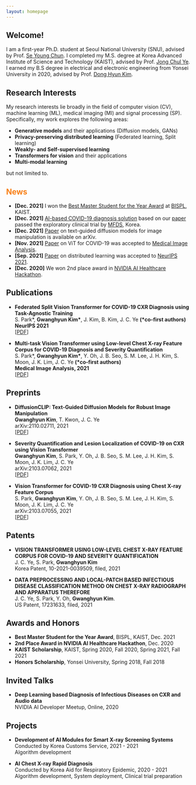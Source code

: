 ```yaml
---
layout: homepage
---
```


## Welcome! 

I am a first-year Ph.D. student at Seoul National University (SNU), advised by Prof. [Se Young Chun](https://icl.snu.ac.kr/pi).
  I completed my M.S. degree at Korea Advanced Institute of Science and Technology (KAIST), advised by Prof. [Jong Chul Ye](https://bispl.weebly.com/professor.html).
I earned my B.S degree in electrical and electronic engineering from Yonsei University in 2020, advised by Prof. [Dong Hyun Kim](http://kimchi.yonsei.ac.kr/default/01/01.php#s1).


## Research Interests
My research interests lie broadly in the field of computer vision (CV), machine learning (ML), medical imaging (MI) and signal processing (SP). Specifically, my work explores the following areas:
- **Generative models** and their applications (Diffusion models, GANs)
- **Privacy-preserving distributed learning** (Federated learning, Split learning)
- **Weakly- and Self-supervised learning**
- **Transformers for vision** and their applications
- **Multi-modal learning**  

but not limited to.

## <b style="color:#F88017">News</b>
- **[Dec. 2021]** I won the [Best Master Student for the Year Award](https://bispl.weebly.com/bispl-hall-of-fame) at [BISPL](https://bispl.weebly.com/), KAIST.
- **[Dec. 2021]** [AI-based COVID-19 diagnosis solution](https://www.promedius.ai/product/1) based on our [paper](https://www.sciencedirect.com/science/article/pii/S1361841521003443) passed the exploratory clinical trial by [MFDS](https://www.mfds.go.kr/eng/index.do), Korea.
- **[Dec. 2021]** [Paper](https://arxiv.org/pdf/2110.02711.pdf) on text-guided diffusion models for image manipulation is available on arXiv.
- **[Nov. 2021]** [Paper](https://www.sciencedirect.com/science/article/pii/S1361841521003443) on ViT for COVID-19 was accepted to [Medical Image Analysis](https://www.journals.elsevier.com/medical-image-analysis).
- **[Sep. 2021]** [Paper](https://papers.nips.cc/paper/2021/file/ceb0595112db2513b9325a85761b7310-Paper.pdf) on distributed learning was accepted to [NeurIPS 2021](https://neurips.cc/Conferences/2021).
- **[Dec. 2020]** We won 2nd place award in [NVIDIA AI Healthcare Hackathon](https://dreamai.kr/fair_nvidia).

## Publications

- **Federated Split Vision Transformer for COVID-19 CXR Diagnosis using Task-Agnostic Training**
  <br>
  S. Park\*, **Gwanghyun Kim\***, J. Kim, B. Kim, J. C. Ye **(\*co-first authors)**
  <br>
  **NeurIPS 2021**
  <br>
[[PDF](https://papers.nips.cc/paper/2021/file/ceb0595112db2513b9325a85761b7310-Paper.pdf)] 

[//]: # (  [[PDF]&#40;https://arxiv.org/pdf/2002.10211.pdf&#41;] [[Code]&#40;https://github.com/yaoyao-liu/mnemonics&#41;]  <strong><i style="color:#e74d3c">Oral Presentation</i></strong>)

- **Multi-task Vision Transformer using Low-level Chest X-ray Feature Corpus for COVID-19 Diagnosis and Severity Quantification**
  <br>
  S. Park\*,  **Gwanghyun Kim\***, Y. Oh, J. B. Seo, S. M. Lee, J. H. Kim, S. Moon, J. K. Lim, J. C. Ye **(\*co-first authors)**
  <br>
  **Medical Image Analysis, 2021**
  <br>
  [[PDF](https://www.sciencedirect.com/science/article/pii/S1361841521003443)] 


## Preprints

- **DiffusionCLIP: Text-Guided Diffusion Models for Robust Image Manipulation**
  <br>
  **Gwanghyun Kim**, T. Kwon, J. C. Ye 
  <br>
  arXiv:2110.02711, 2021
  <br>
[[PDF](https://arxiv.org/pdf/2110.02711.pdf)] 

- **Severity Quantification and Lesion Localization of COVID-19 on CXR using Vision Transformer**
  <br>
  **Gwanghyun Kim**, S. Park, Y. Oh, J. B. Seo, S. M. Lee, J. H. Kim, S. Moon, J. K. Lim, J. C. Ye
  <br>
  arXiv:2103.07062, 2021
  <br>
  [[PDF](https://arxiv.org/pdf/2103.07062.pdf)] 

- **Vision Transformer for COVID-19 CXR Diagnosis using Chest X-ray Feature Corpus**
  <br>
  S. Park, **Gwanghyun Kim**, Y. Oh, J. B. Seo, S. M. Lee, J. H. Kim, S. Moon, J. K. Lim, J. C. Ye
  <br>
  arXiv:2103.07055, 2021
  <br>
  [[PDF](https://arxiv.org/pdf/2103.07055.pdf)]


## Patents

- **VISION TRANSFORMER USING LOW-LEVEL CHEST X-RAY FEATURE CORPUS FOR COVID-19 AND SEVERITY QUANTIFICATION**
  <br>
  J. C. Ye, S. Park, **Gwanghyun Kim**
  <br>
  Korea Patent, 10-2021-0039509, filed, 2021

- **DATA PREPROCESSING AND LOCAL-PATCH BASED INFECTIOUS DISEASE CLASSIFICATION METHOD ON CHEST X-RAY RADIOGRAPH AND APPARATUS THEREFORE**
  <br>
  J. C. Ye, S. Park, Y. Oh, **Gwanghyun Kim**.
  <br>
  US Patent, 17231633, filed, 2021

## Awards and Honors

- **Best Master Student for the Year Award**, BISPL, KAIST, Dec. 2021
- **2nd Place Award in NVIDIA AI Healthcare Hackathon**, Dec. 2020
- **KAIST Scholarship**, KAIST, Spring 2020, Fall 2020, Spring 2021, Fall 2021
- **Honors Scholarship**, Yonsei University, Spring 2018, Fall 2018
  
## Invited Talks

- **Deep Learning based Diagnosis of Infectious Diseases on CXR and Audio data**
  <br>
  NVIDIA AI Developer Meetup, Online, 2020

## Projects

- **Development of AI Modules for Smart X-ray Screening Systems**
  <br>
  Conducted by Korea Customs Service, 2021 - 2021
  <br>
  Algorithm development

- **AI Chest X-ray Rapid Diagnosis**
  <br>
  Conducted by Korea Aid for Respiratory Epidemic, 2020 - 2021
  <br>
  Algorithm development, System deployment, Clinical trial preparation


[//]: # (## Services)
[//]: # ()
[//]: # (- Conference Reviewers: NeurIPS 2020, CVPR 2020.)

[//]: # (- Journal Reviewers: T-PAMI, IJCV.)
